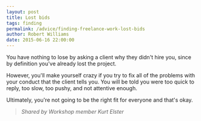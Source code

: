 ```yaml
---
layout: post
title: Lost bids
tags: finding
permalink: /advice/finding-freelance-work-lost-bids
author: Robert Williams
date: 2015-06-16 22:00:00
---
```


<span class="run-in"><span>Y</span>ou have nothing to lose</span> by asking a client why they didn't hire you, since by definition you've already lost the project.

However, you'll make yourself crazy if you try to fix all of the problems with your conduct that the client tells you. You will be told you were too quick to reply, too slow, too pushy, and not attentive enough.

Ultimately, you're not going to be the right fit for everyone and that's okay.


> <cite>Shared by Workshop member Kurt Elster</cite>